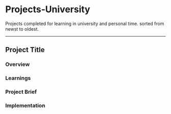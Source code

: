 # Projects-University
Projects completed for learning in university and personal time. sorted from newst to oldest.

---
## Project Title
### Overview
### Learnings
### Project Brief
### Implementation 

